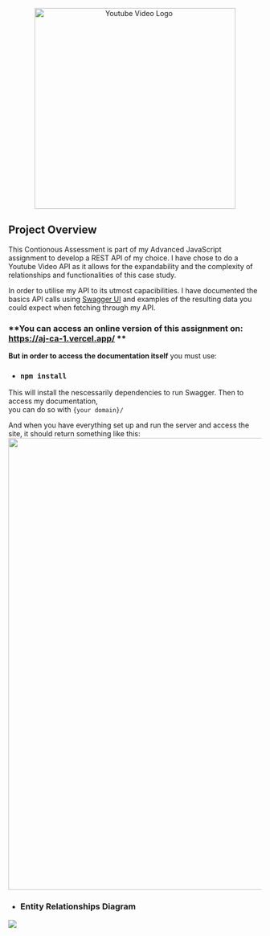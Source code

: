 <p align="center"><img src="https://i.ibb.co/n1JhqNm/Youtube-Video.png" width="400" alt="Youtube Video Logo"></p>

## Project Overview

This Contionous Assessment is part of my Advanced JavaScript assignment to develop a REST API of my choice. I have chose to do a Youtube Video API as it allows for the expandability and the complexity of relationships and functionalities of this case study.

In order to utilise my API to its utmost capacibilities. I have documented the basics API calls using [Swagger UI](https://swagger.io/tools/swagger-ui/) and examples of the resulting data you could expect when fetching through my API. 

### **You can access an online version of this assignment on: https://aj-ca-1.vercel.app/ ** ###

**But in order to access the documentation itself** you must use: 

- ### ```npm install``` 

This will install the nescessarily dependencies to run Swagger. Then to access my documentation, <br/>
you can do so with ```{your domain}/```

And when you have everything set up and run the server and access the site, it should return something like this:
<img src="https://github.com/Kittitat-13amrung/BED-CA/assets/91548046/946efdd0-2be9-4515-a30e-36335aeb50b3" width="900"/>

- ### Entity Relationships Diagram
<img src="https://cdn.discordapp.com/attachments/151740542126915584/1175944160436568094/Untitled.png?ex=656d1257&is=655a9d57&hm=f46765034c893dfb48c9e33df185e020a0834e78e845c8cc3562958947e7675f&"/>
